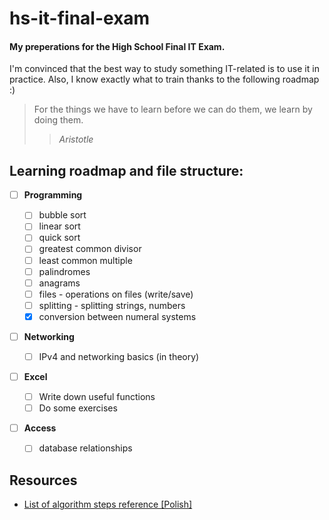 # hs-it-final-exam

#### My preperations for the High School Final IT Exam.

I'm convinced that the best way to study something IT-related is to use it in practice.
Also, I know exactly what to train thanks to the following roadmap :)

> For the things we have to learn before we can do them, we learn by doing them.
>
> > _Aristotle_

## Learning roadmap and file structure:

-   [ ] **Programming**

    -   [ ] bubble sort
    -   [ ] linear sort
    -   [ ] quick sort
    -   [ ] greatest common divisor
    -   [ ] least common multiple
    -   [ ] palindromes
    -   [ ] anagrams
    -   [ ] files - operations on files (write/save)
    -   [ ] splitting - splitting strings, numbers
    -   [x] conversion between numeral systems

-   [ ] **Networking**

    -   [ ] IPv4 and networking basics (in theory)

-   [ ] **Excel**

    -   [ ] Write down useful functions
    -   [ ] Do some exercises

-   [ ] **Access**
    -   [ ] database relationships


## Resources
- [List of algorithm steps reference [Polish]](https://eduinf.waw.pl/inf/alg/001_search/0001.php)
